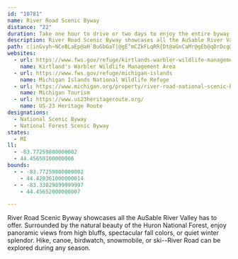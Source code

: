 ```yaml
---
id: "10781"
name: River Road Scenic Byway
distance: "22"
duration: Take one hour to drive or two days to enjoy the entire byway.
description: River Road Scenic Byway showcases all the AuSable River Valley has to offer. Surrounded by the natural beauty of the Huron National Forest, enjoy panoramic views from high bluffs, spectacular fall colors, or quiet winter splendor. Hike, canoe, birdwatch, snowmobile, or ski--River Road can be explored during any season.
path: c|inGvyh~NCeBLaEp@aH`BuGbGaT|@gE^mCZkFLqRR{Dt@aGnCaMr@gEb@qDrDcg@lG}~@@yEEyAIeAa@eCc@oByAaEwCkFuA_DmAuEa@wCa@cEq@cw@]_i@Kyc@_@e^?gMDcGz@}HvGm_@V_CTuEbBSnAc@r@g@bAuAvHgNjAaC`DeE`YuYzCsD|RkW|@gCd@mBJcANsCkB_a@DuCRgDdVesAv@uMIcGCgMIoBHeGrA}^r@uJxCcOjHe`@^mEZoPDwQOqCWeCYyAcA{C}C_FaOuQmD}EcAqBgAuDe@}DQwFMidBEs`@I_DYgHcHip@ImDDkE\mJhBce@DwCE{B_@mCm@_Cy@aCqGgKqJcQeA_DiC{OiCiTSgCe@kVY}d@DoCo@yg@WkEeGeg@I}EPkEdGsd@rF_d@^}EBwrACe|AL{FPeBLy@nAgErAmC`KiQvIyLhAsB|@mCt@{DBmHy@s\^wEt@gFt]_fAnDcF`KmQ|AsEjI_^~@kERiBDi]HgBt@yEb@kBxCwGpGaM~FoMrA_GRmBHyBO{KoAoVgCyj@cDa`@OmE?ckDHw[C{b@R{_CDaAJm@fAaDbE_IjM}QNcCHiHJ{DhB_KEgEHoIEcUDgJ
websites:
  - url: https://www.fws.gov/refuge/kirtlands-warbler-wildlife-management-area
    name: Kirtland's Warbler Wildlife Management Area
  - url: https://www.fws.gov/refuge/michigan-islands
    name: Michigan Islands National Wildlife Refuge
  - url: https://www.michigan.org/property/river-road-national-scenic-byway
    name: Michigan Tourism
  - url: https://www.us23heritageroute.org/
    name: US-23 Heritage Route
designations:
  - National Scenic Byway
  - National Forest Scenic Byway
states:
  - MI
ll:
  - -83.77259800000002
  - 44.45650100000006
bounds:
  - - -83.77259800000002
    - 44.420361000000014
  - - -83.33029899999997
    - 44.45652000000007

---
```


River Road Scenic Byway showcases all the AuSable River Valley has to offer. Surrounded by the natural beauty of the Huron National Forest, enjoy panoramic views from high bluffs, spectacular fall colors, or quiet winter splendor. Hike, canoe, birdwatch, snowmobile, or ski--River Road can be explored during any season.
